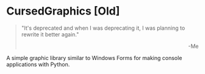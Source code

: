 # CursedGraphics [Old]
> "It's deprecated and when I was deprecating it, I was planning to rewrite it better again."
> <div style="display:inline-block; width:100%; text-align: right">-Me</div>

 A simple graphic library similar to Windows Forms for making console applications with Python.